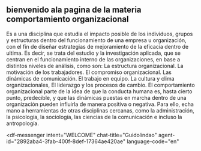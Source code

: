 ## bienvenido ala pagina de la materia comportamiento organizacional
Es a una disciplina que estudia el impacto posible de los individuos, grupos y estructuras dentro del funcionamiento de una empresa u organización, con el fin de diseñar estrategias de mejoramiento de la eficacia dentro de ultima.
Es decir, se trata del estudio y la investigación aplicada, que se centran en el funcionamiento interno de las organizaciones, en base a distintos niveles de análisis, como son:
La estructura organizacional.
La motivación de los trabajadores.
El compromiso organizacional.
Las dinámicas de comunicación.
El trabajo en equipo.
La cultura y clima organizacionales,
El liderazgo y los procesos de cambio.
El comportamiento organizacional parte de la idea de que la conducta humana es, hasta cierto punto, predecible, y que las dinámicas puestas en marcha dentro de una organización pueden influirla de manera positiva o negativa.
Para ello, echa mano a herramientas de otras disciplinas cercanas, como la administración, la psicología, la sociología, las ciencias de la comunicación e incluso la antropología.
<script src="https://www.gstatic.com/dialogflow-console/fast/messenger/bootstrap.js?v=1"></script>
<df-messenger
  intent="WELCOME"
  chat-title="Guidolindao"
  agent-id="2892aba4-3fab-400f-8def-17364ae420ae"
  language-code="en"
></df-messenger>

